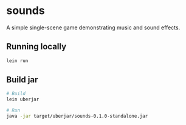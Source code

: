 # sounds

A simple single-scene game demonstrating music and sound effects.

## Running locally

``` bash
lein run
```

## Build jar

``` bash
# Build
lein uberjar

# Run
java -jar target/uberjar/sounds-0.1.0-standalone.jar
```
